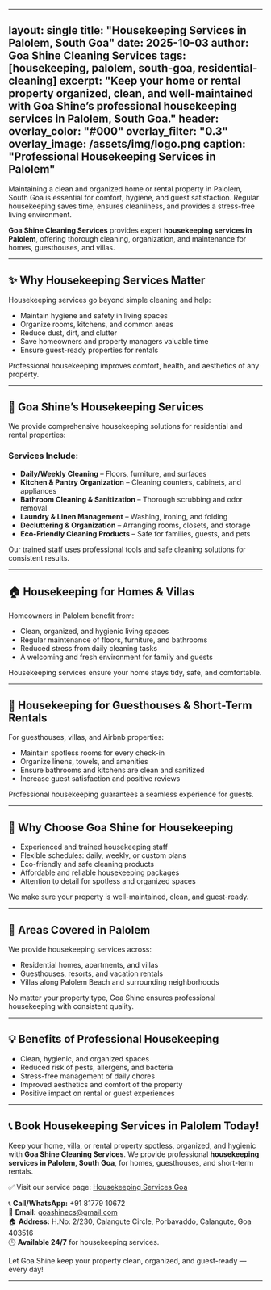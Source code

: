   ---
layout: single
title: "Housekeeping Services in Palolem, South Goa"
date: 2025-10-03
author: Goa Shine Cleaning Services
tags: [housekeeping, palolem, south-goa, residential-cleaning]
excerpt: "Keep your home or rental property organized, clean, and well-maintained with Goa Shine’s professional housekeeping services in Palolem, South Goa."
header:
  overlay_color: "#000"
  overlay_filter: "0.3"
  overlay_image: /assets/img/logo.png
  caption: "Professional Housekeeping Services in Palolem"
---

Maintaining a clean and organized home or rental property in Palolem, South Goa is essential for comfort, hygiene, and guest satisfaction. Regular housekeeping saves time, ensures cleanliness, and provides a stress-free living environment.  

**Goa Shine Cleaning Services** provides expert **housekeeping services in Palolem**, offering thorough cleaning, organization, and maintenance for homes, guesthouses, and villas.

---

## ✨ Why Housekeeping Services Matter
Housekeeping services go beyond simple cleaning and help:  
- Maintain hygiene and safety in living spaces  
- Organize rooms, kitchens, and common areas  
- Reduce dust, dirt, and clutter  
- Save homeowners and property managers valuable time  
- Ensure guest-ready properties for rentals  

Professional housekeeping improves comfort, health, and aesthetics of any property.

---

## 🌟 Goa Shine’s Housekeeping Services
We provide comprehensive housekeeping solutions for residential and rental properties:

### Services Include:
- **Daily/Weekly Cleaning** – Floors, furniture, and surfaces  
- **Kitchen & Pantry Organization** – Cleaning counters, cabinets, and appliances  
- **Bathroom Cleaning & Sanitization** – Thorough scrubbing and odor removal  
- **Laundry & Linen Management** – Washing, ironing, and folding  
- **Decluttering & Organization** – Arranging rooms, closets, and storage  
- **Eco-Friendly Cleaning Products** – Safe for families, guests, and pets  

Our trained staff uses professional tools and safe cleaning solutions for consistent results.

---

## 🏠 Housekeeping for Homes & Villas
Homeowners in Palolem benefit from:  
- Clean, organized, and hygienic living spaces  
- Regular maintenance of floors, furniture, and bathrooms  
- Reduced stress from daily cleaning tasks  
- A welcoming and fresh environment for family and guests  

Housekeeping services ensure your home stays tidy, safe, and comfortable.

---

## 🏨 Housekeeping for Guesthouses & Short-Term Rentals
For guesthouses, villas, and Airbnb properties:  
- Maintain spotless rooms for every check-in  
- Organize linens, towels, and amenities  
- Ensure bathrooms and kitchens are clean and sanitized  
- Increase guest satisfaction and positive reviews  

Professional housekeeping guarantees a seamless experience for guests.

---

## 🚿 Why Choose Goa Shine for Housekeeping
- Experienced and trained housekeeping staff  
- Flexible schedules: daily, weekly, or custom plans  
- Eco-friendly and safe cleaning products  
- Affordable and reliable housekeeping packages  
- Attention to detail for spotless and organized spaces  

We make sure your property is well-maintained, clean, and guest-ready.

---

## 📍 Areas Covered in Palolem
We provide housekeeping services across:  
- Residential homes, apartments, and villas  
- Guesthouses, resorts, and vacation rentals  
- Villas along Palolem Beach and surrounding neighborhoods  

No matter your property type, Goa Shine ensures professional housekeeping with consistent quality.

---

## 💡 Benefits of Professional Housekeeping
- Clean, hygienic, and organized spaces  
- Reduced risk of pests, allergens, and bacteria  
- Stress-free management of daily chores  
- Improved aesthetics and comfort of the property  
- Positive impact on rental or guest experiences  

---

## 📞 Book Housekeeping Services in Palolem Today!
Keep your home, villa, or rental property spotless, organized, and hygienic with **Goa Shine Cleaning Services**. We provide professional **housekeeping services in Palolem, South Goa**, for homes, guesthouses, and short-term rentals.  

✅ Visit our service page: [Housekeeping Services Goa](https://www.goashinecs.com/housekeeping-services-goa.html)  

📞 **Call/WhatsApp:** +91 81779 10672  
📧 **Email:** goashinecs@gmail.com  
🏠 **Address:** H.No: 2/230, Calangute Circle, Porbavaddo, Calangute, Goa 403516  
🕒 **Available 24/7** for housekeeping services.  

Let Goa Shine keep your property clean, organized, and guest-ready — every day!  

---
